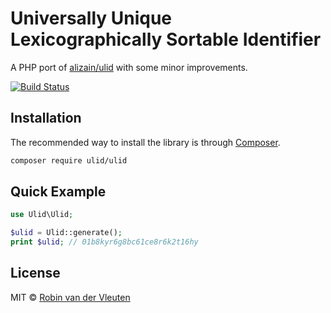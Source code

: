 # Universally Unique Lexicographically Sortable Identifier

A PHP port of [alizain/ulid](https://github.com/alizain/ulid) with some minor improvements.

[![Build Status](https://travis-ci.org/robinvdvleuten/php-ulid.svg?branch=master)](https://travis-ci.org/robinvdvleuten/php-ulid)

## Installation

The recommended way to install the library is through [Composer](http://getcomposer.org).

```bash
composer require ulid/ulid
```

## Quick Example

```php
use Ulid\Ulid;

$ulid = Ulid::generate();
print $ulid; // 01b8kyr6g8bc61ce8r6k2t16hy
```

## License

MIT © [Robin van der Vleuten](https://www.robinvdvleuten.nl)
